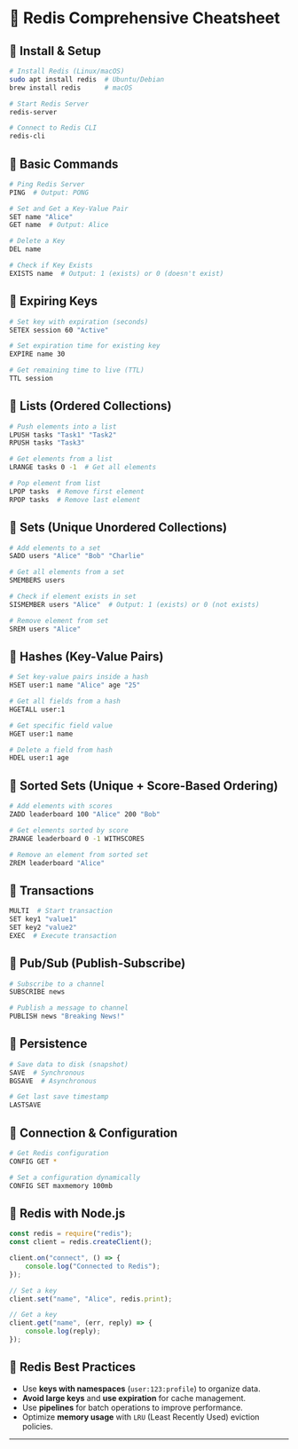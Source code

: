 # 🚀 Redis Comprehensive Cheatsheet

## 🔹 Install & Setup
```sh
# Install Redis (Linux/macOS)
sudo apt install redis  # Ubuntu/Debian
brew install redis      # macOS

# Start Redis Server
redis-server

# Connect to Redis CLI
redis-cli
```

## 🔹 Basic Commands
```sh
# Ping Redis Server
PING  # Output: PONG

# Set and Get a Key-Value Pair
SET name "Alice"
GET name  # Output: Alice

# Delete a Key
DEL name

# Check if Key Exists
EXISTS name  # Output: 1 (exists) or 0 (doesn't exist)
```

## 🔹 Expiring Keys
```sh
# Set key with expiration (seconds)
SETEX session 60 "Active"

# Set expiration time for existing key
EXPIRE name 30

# Get remaining time to live (TTL)
TTL session
```

## 🔹 Lists (Ordered Collections)
```sh
# Push elements into a list
LPUSH tasks "Task1" "Task2"
RPUSH tasks "Task3"

# Get elements from a list
LRANGE tasks 0 -1  # Get all elements

# Pop element from list
LPOP tasks  # Remove first element
RPOP tasks  # Remove last element
```

## 🔹 Sets (Unique Unordered Collections)
```sh
# Add elements to a set
SADD users "Alice" "Bob" "Charlie"

# Get all elements from a set
SMEMBERS users

# Check if element exists in set
SISMEMBER users "Alice"  # Output: 1 (exists) or 0 (not exists)

# Remove element from set
SREM users "Alice"
```

## 🔹 Hashes (Key-Value Pairs)
```sh
# Set key-value pairs inside a hash
HSET user:1 name "Alice" age "25"

# Get all fields from a hash
HGETALL user:1

# Get specific field value
HGET user:1 name

# Delete a field from hash
HDEL user:1 age
```

## 🔹 Sorted Sets (Unique + Score-Based Ordering)
```sh
# Add elements with scores
ZADD leaderboard 100 "Alice" 200 "Bob"

# Get elements sorted by score
ZRANGE leaderboard 0 -1 WITHSCORES

# Remove an element from sorted set
ZREM leaderboard "Alice"
```

## 🔹 Transactions
```sh
MULTI  # Start transaction
SET key1 "value1"
SET key2 "value2"
EXEC  # Execute transaction
```

## 🔹 Pub/Sub (Publish-Subscribe)
```sh
# Subscribe to a channel
SUBSCRIBE news

# Publish a message to channel
PUBLISH news "Breaking News!"
```

## 🔹 Persistence
```sh
# Save data to disk (snapshot)
SAVE  # Synchronous
BGSAVE  # Asynchronous

# Get last save timestamp
LASTSAVE
```

## 🔹 Connection & Configuration
```sh
# Get Redis configuration
CONFIG GET *

# Set a configuration dynamically
CONFIG SET maxmemory 100mb
```

## 🔹 Redis with Node.js
```js
const redis = require("redis");
const client = redis.createClient();

client.on("connect", () => {
    console.log("Connected to Redis");
});

// Set a key
client.set("name", "Alice", redis.print);

// Get a key
client.get("name", (err, reply) => {
    console.log(reply);
});
```

## 🔹 Redis Best Practices
- Use **keys with namespaces** (`user:123:profile`) to organize data.
- **Avoid large keys** and **use expiration** for cache management.
- Use **pipelines** for batch operations to improve performance.
- Optimize **memory usage** with `LRU` (Least Recently Used) eviction policies.

---